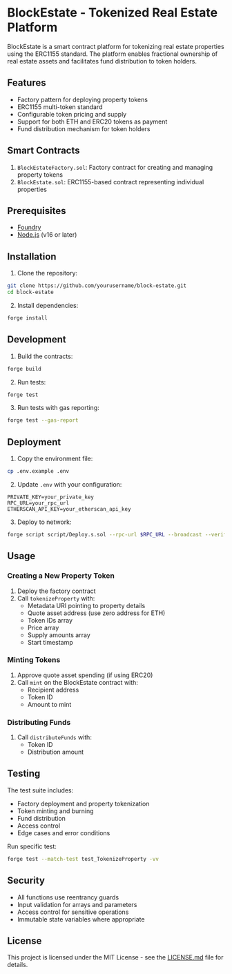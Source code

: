 # BlockEstate - Tokenized Real Estate Platform

BlockEstate is a smart contract platform for tokenizing real estate properties using the ERC1155 standard. The platform enables fractional ownership of real estate assets and facilitates fund distribution to token holders.

## Features

- Factory pattern for deploying property tokens
- ERC1155 multi-token standard
- Configurable token pricing and supply
- Support for both ETH and ERC20 tokens as payment
- Fund distribution mechanism for token holders

## Smart Contracts

1. `BlockEstateFactory.sol`: Factory contract for creating and managing property tokens
2. `BlockEstate.sol`: ERC1155-based contract representing individual properties

## Prerequisites

- [Foundry](https://book.getfoundry.sh/getting-started/installation.html)
- [Node.js](https://nodejs.org/) (v16 or later)

## Installation

1. Clone the repository:
```bash
git clone https://github.com/yourusername/block-estate.git
cd block-estate
```

2. Install dependencies:
```bash
forge install
```

## Development

1. Build the contracts:
```bash
forge build
```

2. Run tests:
```bash
forge test
```

3. Run tests with gas reporting:
```bash
forge test --gas-report
```

## Deployment

1. Copy the environment file:
```bash
cp .env.example .env
```

2. Update `.env` with your configuration:
```
PRIVATE_KEY=your_private_key
RPC_URL=your_rpc_url
ETHERSCAN_API_KEY=your_etherscan_api_key
```

3. Deploy to network:
```bash
forge script script/Deploy.s.sol --rpc-url $RPC_URL --broadcast --verify
```

## Usage

### Creating a New Property Token

1. Deploy the factory contract
2. Call `tokenizeProperty` with:
   - Metadata URI pointing to property details
   - Quote asset address (use zero address for ETH)
   - Token IDs array
   - Price array
   - Supply amounts array
   - Start timestamp

### Minting Tokens

1. Approve quote asset spending (if using ERC20)
2. Call `mint` on the BlockEstate contract with:
   - Recipient address
   - Token ID
   - Amount to mint

### Distributing Funds

1. Call `distributeFunds` with:
   - Token ID
   - Distribution amount

## Testing

The test suite includes:
- Factory deployment and property tokenization
- Token minting and burning
- Fund distribution
- Access control
- Edge cases and error conditions

Run specific test:
```bash
forge test --match-test test_TokenizeProperty -vv
```

## Security

- All functions use reentrancy guards
- Input validation for arrays and parameters
- Access control for sensitive operations
- Immutable state variables where appropriate

## License

This project is licensed under the MIT License - see the [LICENSE.md](LICENSE.md) file for details.
